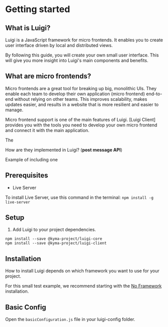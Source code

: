 # Getting started 

## What is Luigi?

Luigi is a JavaScript framework for micro frontends. It enables you to create user interface driven by local and distributed views. 

By following this guide, you will create your own small user interface. This will give you more insight into Luigi's main components and benefits. 

## What are micro frontends? 

Micro frontends are a great tool for breaking up big, monolithic UIs. They enable each team to develop their own application (micro frontend) end-to-end without relying on other teams. This improves scalability, makes updates easier, and results in a website that is more resilient and easier to manage. 

Micro frontend support is one of the main features of Luigi. [Luigi Client] provides you with the tools you need to develop your own micro frontend and connect it with the main application. 

The 

How are they implemented in Luigi? (**post message API**)

Example of including one 

## Prerequisites 

- Live Server

To install Live Server, use this command in the terminal:
`npm install -g live-server`

## Setup 

1. Add Luigi to your project dependencies. 

```
npm install --save @kyma-project/luigi-core
npm install --save @kyma-project/luigi-client
```
## Installation

How to install Luigi depends on which framework you want to use for your project.

For this small test example, we recommend starting with the [No Framework](https://github.com/SAP/luigi/blob/master/docs/application-setup.md#application-setup-for-an-application-not-using-a-framework) installation.


## Basic Config

Open the `basicConfiguration.js` file in your luigi-config folder.






